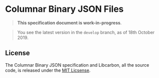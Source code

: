 # Columnar Binary JSON Files

> **This specification document is work-in-progress**. 

> You see the latest version in the `develop` branch, as of 18th October 2019.

## License

The Columnar Binary JSON specification and Libcarbon, all the source code, is released under the [MIT Licsense](https://github.com/karbonitlabs/karbonit/blob/master/LICENSE).
